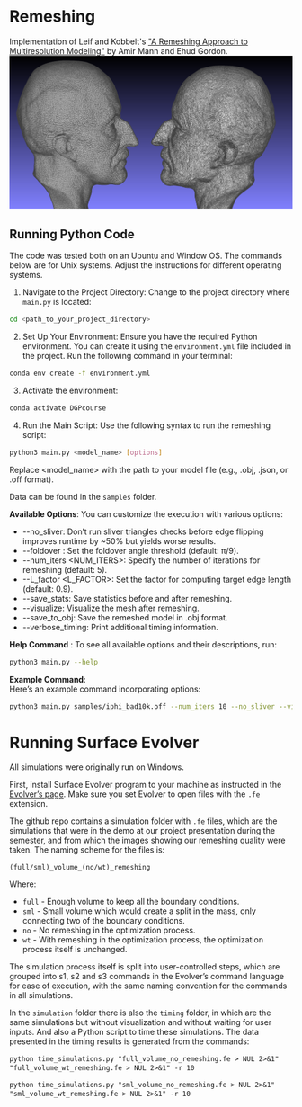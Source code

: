 # Remeshing
Implementation of Leif and Kobbelt's ["A Remeshing Approach to Multiresolution Modeling"](https://www.graphics.rwth-aachen.de/media/papers/remeshing1.pdf) by Amir Mann and Ehud Gordon. 
![Remeshing of max placnk](fig/max_planck.png)
## Running Python Code
The code was tested both on an Ubuntu and Window OS. The commands below are for Unix systems. Adjust the instructions for different operating systems.   
1. Navigate to the Project Directory: Change to the project directory where `main.py` is located:  
``` bash
cd <path_to_your_project_directory> 
```
2. Set Up Your Environment: Ensure you have the required Python environment. 
You can create it using the `environment.yml` file included in the project. Run the following command in your terminal:  
``` bash
conda env create -f environment.yml
```
3. Activate the environment:  
```bash
conda activate DGPcourse
```

4. Run the Main Script: Use the following syntax to run the remeshing script:
```bash
python3 main.py <model_name> [options]
```  
Replace <model_name> with the path to your model file (e.g., .obj, .json, or .off format). 

Data can be found in the  `samples` folder.  

**Available Options**: You can customize the execution with various options:  
* --no_sliver: Don’t run sliver triangles checks before edge flipping improves runtime by ~50% but yields worse results.  
* --foldover <FOLDOVER>: Set the foldover angle threshold (default: π/9).  
* --num_iters <NUM_ITERS>: Specify the number of iterations for remeshing (default: 5).  
* --L_factor <L_FACTOR>: Set the factor for computing target edge length (default: 0.9).  
* --save_stats: Save statistics before and after remeshing.  
* --visualize: Visualize the mesh after remeshing.  
* --save_to_obj: Save the remeshed model in .obj format.  
* --verbose_timing: Print additional timing information.  

**Help Command** : To see all available options and their descriptions, run:
```bash
python3 main.py --help
```

**Example Command**:  
Here’s an example command incorporating options:  
```bash
python3 main.py samples/iphi_bad10k.off --num_iters 10 --no_sliver --visualize --save_to_obj
```

# Running Surface Evolver
All simulations were originally run on Windows.  

First, install Surface Evolver program to your machine as instructed in the [Evolver’s page](https://kenbrakke.com/evolver/evolver.html). 
Make sure you set Evolver to open files with the `.fe` extension.

The github repo contains a simulation folder with `.fe` files, which are the simulations that were in the demo at our project presentation during the semester, and from which the images showing our remeshing quality were taken.
The naming scheme for the files is:  
```
(full/sml)_volume_(no/wt)_remeshing
```
Where:  
* `full` - Enough volume to keep all the boundary conditions.  
* `sml` - Small volume which would create a split in the mass, only connecting two of the boundary conditions.  
* `no` - No remeshing in the optimization process.  
* `wt` - With remeshing in the optimization process, the optimization process itself is unchanged.   

The simulation process itself is split into user-controlled steps, which are grouped into s1, s2 and s3 commands in the Evolver’s command language for ease of execution, with the same naming convention for the commands in all simulations.

In the `simulation` folder there is also the `timing` folder, in which are the same simulations but without visualization and without waiting for user inputs. And also a Python script to time these simulations. The data presented in the timing results is generated from the commands: 

```
python time_simulations.py "full_volume_no_remeshing.fe > NUL 2>&1" "full_volume_wt_remeshing.fe > NUL 2>&1" -r 10
```

```
python time_simulations.py "sml_volume_no_remeshing.fe > NUL 2>&1" "sml_volume_wt_remeshing.fe > NUL 2>&1" -r 10
```

